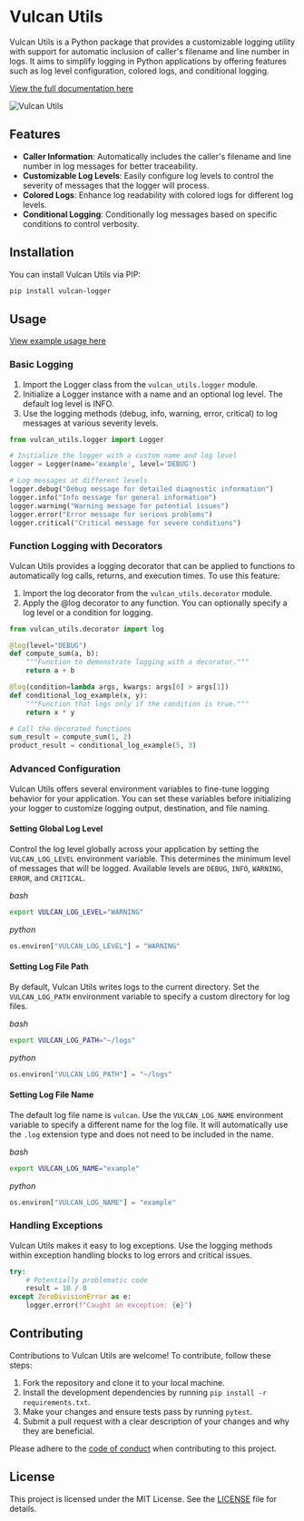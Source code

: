 # Vulcan Utils
Vulcan Utils is a Python package that provides a customizable logging utility with support for automatic inclusion of caller's filename and line number in logs. It aims to simplify logging in Python applications by offering features such as log level configuration, colored logs, and conditional logging.

[View the full documentation here](https://vulcan-logger.readthedocs.io/en/latest/)

![Vulcan Utils](https://raw.githubusercontent.com/nodadyoushutup/vulcan-logger/main/docs/img/examples.png)

## Features
- **Caller Information**: Automatically includes the caller's filename and line number in log messages for better traceability.
- **Customizable Log Levels**: Easily configure log levels to control the severity of messages that the logger will process.
- **Colored Logs**: Enhance log readability with colored logs for different log levels.
- **Conditional Logging**: Conditionally log messages based on specific conditions to control verbosity.

## Installation
You can install Vulcan Utils via PIP:

```bash
pip install vulcan-logger
```

## Usage
[View example usage here](https://github.com/nodadyoushutup/vulcan-logger/blob/main/example/example.py)

### Basic Logging
1. Import the Logger class from the `vulcan_utils.logger` module.
2. Initialize a Logger instance with a name and an optional log level. The default log level is INFO.
3. Use the logging methods (debug, info, warning, error, critical) to log messages at various severity levels.

```python
from vulcan_utils.logger import Logger

# Initialize the logger with a custom name and log level
logger = Logger(name='example', level='DEBUG')

# Log messages at different levels
logger.debug("Debug message for detailed diagnostic information")
logger.info("Info message for general information")
logger.warning("Warning message for potential issues")
logger.error("Error message for serious problems")
logger.critical("Critical message for severe conditions")
```

### Function Logging with Decorators
Vulcan Utils provides a logging decorator that can be applied to functions to automatically log calls, returns, and execution times. To use this feature:

1. Import the log decorator from the `vulcan_utils.decorator` module.
2. Apply the @log decorator to any function. You can optionally specify a log level or a condition for logging.

```python
from vulcan_utils.decorator import log

@log(level="DEBUG")
def compute_sum(a, b):
    """Function to demonstrate logging with a decorator."""
    return a + b

@log(condition=lambda args, kwargs: args[0] > args[1])
def conditional_log_example(x, y):
    """Function that logs only if the condition is true."""
    return x * y

# Call the decorated functions
sum_result = compute_sum(1, 2)
product_result = conditional_log_example(5, 3)
```

### Advanced Configuration
Vulcan Utils offers several environment variables to fine-tune logging behavior for your application. You can set these variables before initializing your logger to customize logging output, destination, and file naming.

#### Setting Global Log Level
Control the log level globally across your application by setting the `VULCAN_LOG_LEVEL` environment variable. This determines the minimum level of messages that will be logged. Available levels are `DEBUG`, `INFO`, `WARNING`, `ERROR`, and `CRITICAL`.

_bash_
```bash
export VULCAN_LOG_LEVEL="WARNING"
```

_python_
```python
os.environ["VULCAN_LOG_LEVEL"] = "WARNING"
```

#### Setting Log File Path
By default, Vulcan Utils writes logs to the current directory. Set the `VULCAN_LOG_PATH` environment variable to specify a custom directory for log files.

_bash_
```bash
export VULCAN_LOG_PATH="~/logs"
```

_python_
```python
os.environ["VULCAN_LOG_PATH"] = "~/logs"
```

#### Setting Log File Name
The default log file name is `vulcan`. Use the `VULCAN_LOG_NAME` environment variable to specify a different name for the log file. It will automatically use the `.log` extension type and does not need to be included in the name.

_bash_
```bash
export VULCAN_LOG_NAME="example"
```

_python_
```python
os.environ["VULCAN_LOG_NAME"] = "example"
```

### Handling Exceptions
Vulcan Utils makes it easy to log exceptions. Use the logging methods within exception handling blocks to log errors and critical issues.

```python
try:
    # Potentially problematic code
    result = 10 / 0
except ZeroDivisionError as e:
    logger.error(f"Caught an exception: {e}")
```

## Contributing
Contributions to Vulcan Utils are welcome! To contribute, follow these steps:

1. Fork the repository and clone it to your local machine.
2. Install the development dependencies by running `pip install -r requirements.txt`.
3. Make your changes and ensure tests pass by running `pytest`.
4. Submit a pull request with a clear description of your changes and why they are beneficial.

Please adhere to the [code of conduct](https://github.com/jacobfholland/vulcan-logger/blob/main/docs/CODE_OF_CONDUCT.md) when contributing to this project.

## License
This project is licensed under the MIT License. See the [LICENSE](https://github.com/jacobfholland/vulcan-logger/blob/main/LICENSE) file for details.
